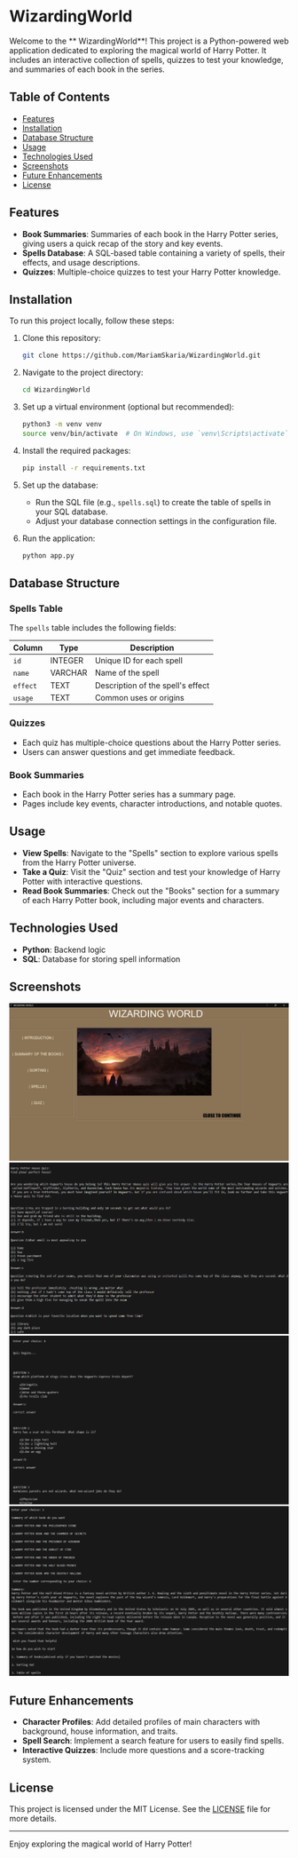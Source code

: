 # WizardingWorld

Welcome to the ** WizardingWorld**! This project is a Python-powered web application dedicated to exploring the magical world of Harry Potter. It includes an interactive collection of spells, quizzes to test your knowledge, and summaries of each book in the series.

## Table of Contents
- [Features](#features)
- [Installation](#installation)
- [Database Structure](#database-structure)
- [Usage](#usage)
- [Technologies Used](#technologies-used)
- [Screenshots](#screenshots)
- [Future Enhancements](#future-enhancements)
- [License](#license)

## Features

- **Book Summaries**: Summaries of each book in the Harry Potter series, giving users a quick recap of the story and key events.
- **Spells Database**: A SQL-based table containing a variety of spells, their effects, and usage descriptions.
- **Quizzes**: Multiple-choice quizzes to test your Harry Potter knowledge.

## Installation

To run this project locally, follow these steps:

1. Clone this repository:
    ```bash
    git clone https://github.com/MariamSkaria/WizardingWorld.git
    ```

2. Navigate to the project directory:
    ```bash
    cd WizardingWorld
    ```

3. Set up a virtual environment (optional but recommended):
    ```bash
    python3 -m venv venv
    source venv/bin/activate  # On Windows, use `venv\Scripts\activate`
    ```

4. Install the required packages:
    ```bash
    pip install -r requirements.txt
    ```

5. Set up the database:
    - Run the SQL file (e.g., `spells.sql`) to create the table of spells in your SQL database.
    - Adjust your database connection settings in the configuration file.

6. Run the application:
    ```bash
    python app.py
    ```
## Database Structure

### Spells Table
The `spells` table includes the following fields:

| Column         | Type         | Description                      |
|----------------|--------------|----------------------------------|
| `id`           | INTEGER      | Unique ID for each spell        |
| `name`         | VARCHAR      | Name of the spell                |
| `effect`       | TEXT         | Description of the spell's effect|
| `usage`        | TEXT         | Common uses or origins          |

### Quizzes
- Each quiz has multiple-choice questions about the Harry Potter series.
- Users can answer questions and get immediate feedback.

### Book Summaries
- Each book in the Harry Potter series has a summary page.
- Pages include key events, character introductions, and notable quotes.

## Usage

- **View Spells**: Navigate to the "Spells" section to explore various spells from the Harry Potter universe.
- **Take a Quiz**: Visit the "Quiz" section and test your knowledge of Harry Potter with interactive questions.
- **Read Book Summaries**: Check out the "Books" section for a summary of each Harry Potter book, including major events and characters.

## Technologies Used

- **Python**: Backend logic
- **SQL**: Database for storing spell information

## Screenshots

![Homepage](images/homepage.png)
![Sorting Section](images/Sorting.png)
![Quiz Page](images/Quiz-page.png)
![Book Summary Page](images/book-summary.png)

## Future Enhancements

- **Character Profiles**: Add detailed profiles of main characters with background, house information, and traits.
- **Spell Search**: Implement a search feature for users to easily find spells.
- **Interactive Quizzes**: Include more questions and a score-tracking system.

## License

This project is licensed under the MIT License. See the [LICENSE](LICENSE) file for more details.

---

Enjoy exploring the magical world of Harry Potter!
